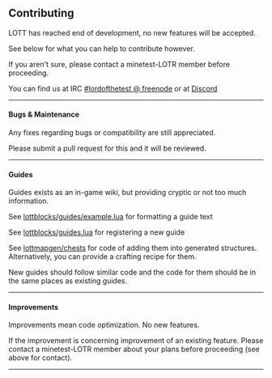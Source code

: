 ## Contributing

LOTT has reached end of development, no new features will be accepted.

See below for what you can help to contribute however.

If you aren't sure, please contact a minetest-LOTR member before proceeding.

You can find us at IRC [#lordofthetest @ freenode](https://webchat.freenode.net/#lordofthetest) or at [Discord](https://discord.gg/3qyymp2)

-----------------------------------------------------------------------------------------------
#### Bugs & Maintenance

Any fixes regarding bugs or compatibility are still appreciated.

Please submit a pull request for this and it will be reviewed.

-----------------------------------------------------------------------------------------------
#### Guides

Guides exists as an in-game wiki, but providing cryptic or not too much information.

See [lottblocks/guides/example.lua](https://github.com/minetest-LOTR/Lord-of-the-Test/blob/master/mods/lottblocks/guide_text/example.lua) for formatting a guide text

See [lottblocks/guides.lua](https://github.com/minetest-LOTR/Lord-of-the-Test/blob/master/mods/lottblocks/guides.lua#L72-L81) for registering a new guide

See [lottmapgen/chests](https://github.com/minetest-LOTR/Lord-of-the-Test/blob/master/mods/lottmapgen/chests.lua#L132) for code of adding them into generated structures. Alternatively, you can provide a crafting recipe for them.

New guides should follow similar code and the code for them should be in the same places as existing guides.

-----------------------------------------------------------------------------------------------
#### Improvements

Improvements mean code optimization. No new features.

If the improvement is concerning improvement of an existing feature. Please contact a minetest-LOTR member about your plans before proceeding (see above for contact).

-----------------------------------------------------------------------------------------------